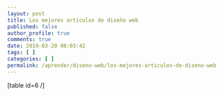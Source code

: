 ```yaml
---
layout: post
title: Los mejores artículos de diseño web
published: false
author_profile: true
comments: true
date: 2019-03-20 06:03:42
tags: [ ]
categories: [ ]
permalink: /aprender/diseno-web/los-mejores-articulos-de-diseno-web
---
```

[table id=6 /]